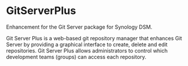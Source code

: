 # GitServerPlus
Enhancement for the Git Server package for Synology DSM.

Git Server Plus is a web-based git repository manager that enhances Git Server by providing a graphical interface to create, delete and edit repositories. Git Server Plus allows administrators to control which development teams (groups) can access each repository.
